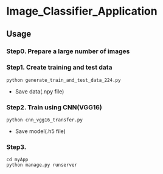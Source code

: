 # Image_Classifier_Application

## Usage

### Step0. Prepare a large number of images

### Step1. Create training and test data
```
python generate_train_and_test_data_224.py
```
- Save data(.npy file)

### Step2. Train using CNN(VGG16)
```
python cnn_vgg16_transfer.py
```
- Save model(.h5 file)

### Step3. 
```
cd myApp
python manage.py runserver